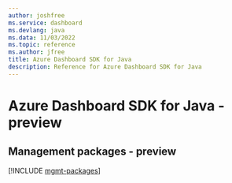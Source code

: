 ```yaml
---
author: joshfree
ms.service: dashboard
ms.devlang: java
ms.data: 11/03/2022
ms.topic: reference
ms.author: jfree
title: Azure Dashboard SDK for Java
description: Reference for Azure Dashboard SDK for Java
---
```

# Azure Dashboard SDK for Java - preview

## Management packages - preview
[!INCLUDE [mgmt-packages](dashboard-mgmt-index.md)]